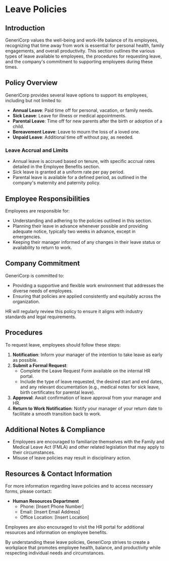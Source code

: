 # **Leave Policies**

## **Introduction**
GeneriCorp values the well-being and work-life balance of its employees, recognizing that time away from work is essential for personal health, family engagements, and overall productivity. This section outlines the various types of leave available to employees, the procedures for requesting leave, and the company's commitment to supporting employees during these times.

## **Policy Overview**
GeneriCorp provides several leave options to support its employees, including but not limited to:

- **Annual Leave**: Paid time off for personal, vacation, or family needs.
- **Sick Leave**: Leave for illness or medical appointments.
- **Parental Leave**: Time off for new parents after the birth or adoption of a child.
- **Bereavement Leave**: Leave to mourn the loss of a loved one.
- **Unpaid Leave**: Additional time off without pay, as needed.

### **Leave Accrual and Limits**
- Annual leave is accrued based on tenure, with specific accrual rates detailed in the Employee Benefits section.
- Sick leave is granted at a uniform rate per pay period.
- Parental leave is available for a defined period, as outlined in the company's maternity and paternity policy.

## **Employee Responsibilities**
Employees are responsible for:

- Understanding and adhering to the policies outlined in this section.
- Planning their leave in advance whenever possible and providing adequate notice, typically two weeks in advance, except in emergencies.
- Keeping their manager informed of any changes in their leave status or availability to return to work.

## **Company Commitment**
GeneriCorp is committed to:

- Providing a supportive and flexible work environment that addresses the diverse needs of employees.
- Ensuring that policies are applied consistently and equitably across the organization.

HR will regularly review this policy to ensure it aligns with industry standards and legal requirements.

## **Procedures**
To request leave, employees should follow these steps:

1. **Notification**: Inform your manager of the intention to take leave as early as possible.
2. **Submit a Formal Request**:
   - Complete the Leave Request Form available on the internal HR portal.
   - Include the type of leave requested, the desired start and end dates, and any relevant documentation (e.g., medical notes for sick leave, birth certificates for parental leave).
3. **Approval**: Await confirmation of leave approval from your manager and HR.
4. **Return to Work Notification**: Notify your manager of your return date to facilitate a smooth transition back to work.

## **Additional Notes & Compliance**
- Employees are encouraged to familiarize themselves with the Family and Medical Leave Act (FMLA) and other related legislation that may apply to their circumstances.
- Misuse of leave policies may result in disciplinary action.

## **Resources & Contact Information**
For more information regarding leave policies and to access necessary forms, please contact:

- **Human Resources Department**
  - Phone: [Insert Phone Number]
  - Email: [Insert Email Address]
  - Office Location: [Insert Location]
  
Employees are also encouraged to visit the HR portal for additional resources and information on employee benefits.

By understanding these leave policies, GeneriCorp strives to create a workplace that promotes employee health, balance, and productivity while respecting individual needs and circumstances.